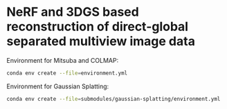 # NeRF and 3DGS based reconstruction of direct-global separated multiview image data

Environment for Mitsuba and COLMAP:

```bash
conda env create --file=environment.yml
```

Environment for Gaussian Splatting:

```bash
conda env create --file=submodules/gaussian-splatting/environment.yml
```